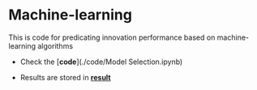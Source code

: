 # Machine-learning

This is code for predicating innovation performance based on machine-learning algorithms

- Check the [**code**](./code/Model Selection.ipynb)

- Results are stored in [**result**](./result)
